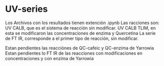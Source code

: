 # UV-series

Los Archivos con los resultados tienen extención .ipynb
Las racciones son: UV CALB, que es el sistema de reacción sin modificar. UV CALB TLIM, en esta se modificaron las concentraciones de enzima y Quercetina
La serie de FT IR, corresponde a el primer tipo de reacción, sin modificar.

Estan pendientes las reacciónes de QC-cafeic y QC-enzima de Yarrowia
Estan pendientes lo FT IR de las  reacciones con modificaciones en concentraciones y con enzima de Yarrowia

